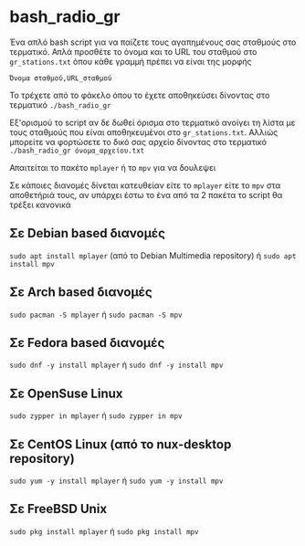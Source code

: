 # bash_radio_gr
Ένα απλό bash script για να παίζετε τους αγαπημένους σας σταθμούς στο τερματικό. Απλά προσθέτε το όνομα και το URL του σταθμού στο ```gr_stations.txt``` όπου κάθε γραμμή πρέπει να είναι της μορφής 

```Όνομα σταθμού,URL_σταθμού```

Το τρέχετε από το φάκελο όπου το έχετε αποθηκεύσει δίνοντας στο τερματικό
```./bash_radio_gr```

Εξ'ορισμού το script αν δε δωθεί όρισμα στο τερματικό ανοίγει τη λίστα με τους σταθμούς που είναι αποθηκευμένοι στο ```gr_stations.txt```. Αλλιώς μπορείτε να φορτώσετε το δικό σας αρχείο δίνοντας στο τερματικό 
```./bash_radio_gr όνομα_αρχείου.txt```

Απαιτείται το πακέτο ```mplayer``` ή το ```mpv``` για να δουλεψει

Σε κάποιες διανομές δίνεται κατευθείαν είτε το ```mplayer``` είτε το ```mpv``` στα αποθετήριά τους, αν υπάρχει έστω το ένα από τα 2 πακέτα το script θα τρέξει κανονικά

## Σε Debian based διανομές
```sudo apt install mplayer``` (από το Debian Multimedia repository) ή ```sudo apt install mpv```
## Σε Arch based διανομές
```sudo pacman -S mplayer``` ή ```sudo pacman -S mpv```
## Σε Fedora based διανομές
```sudo dnf -y install mplayer``` ή ```sudo dnf -y install mpv```
## Σε OpenSuse Linux
```sudo zypper in mplayer``` ή ```sudo zypper in mpv```
## Σε CentOS Linux (από το nux-desktop repository)
```sudo yum -y install mplayer``` ή ```sudo yum -y install mpv```
## Σε FreeBSD Unix
```sudo pkg install mplayer``` ή ```sudo pkg install mpv```
